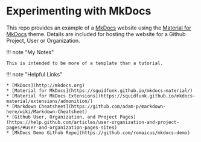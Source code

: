 # Experimenting with MkDocs

This repo provides an example of 
a [MkDocs](http://mkdocs.org) website using the [Material for MkDocs](https://squidfunk.github.io/mkdocs-material/)
theme. Details are included for hosting the website for a Github Project, 
User or Organization.

!!! note "My Notes"

    This is intended to be more of a template than a tutorial. 

!!! note "Helpful Links"

    * [MkDocs](http://mkdocs.org)
    * [Material for MkDocs](https://squidfunk.github.io/mkdocs-material/)
    * [Material for MkDocs Extensions](https://squidfunk.github.io/mkdocs-material/extensions/admonition/)
    * [Markdown Cheatsheet](https://github.com/adam-p/markdown-here/wiki/Markdown-Cheatsheet)
    * [Github User, Organization, and Project Pages](https://help.github.com/articles/user-organization-and-project-pages/#user-and-organization-pages-sites)
    * [MkDocs Demo Github Repo](https://github.com/romaicus/mkdocs-demo)    





